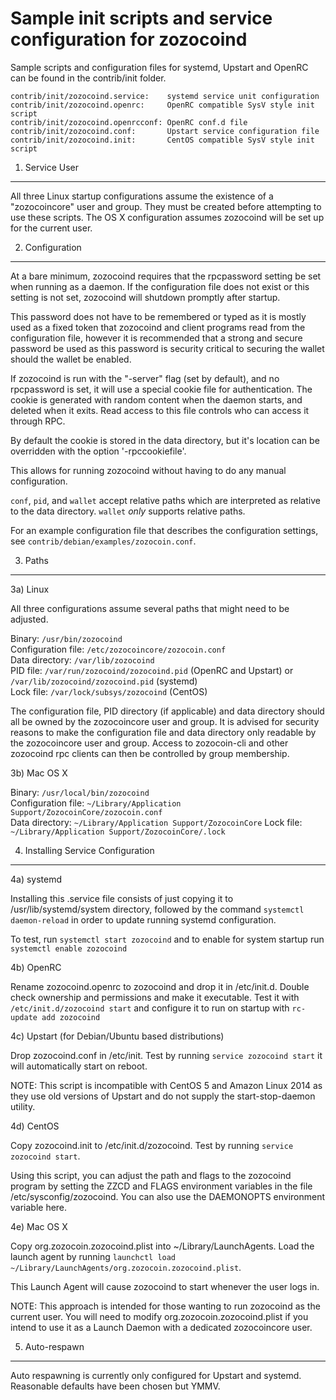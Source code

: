 Sample init scripts and service configuration for zozocoind
==========================================================

Sample scripts and configuration files for systemd, Upstart and OpenRC
can be found in the contrib/init folder.

    contrib/init/zozocoind.service:    systemd service unit configuration
    contrib/init/zozocoind.openrc:     OpenRC compatible SysV style init script
    contrib/init/zozocoind.openrcconf: OpenRC conf.d file
    contrib/init/zozocoind.conf:       Upstart service configuration file
    contrib/init/zozocoind.init:       CentOS compatible SysV style init script

1. Service User
---------------------------------

All three Linux startup configurations assume the existence of a "zozocoincore" user
and group.  They must be created before attempting to use these scripts.
The OS X configuration assumes zozocoind will be set up for the current user.

2. Configuration
---------------------------------

At a bare minimum, zozocoind requires that the rpcpassword setting be set
when running as a daemon.  If the configuration file does not exist or this
setting is not set, zozocoind will shutdown promptly after startup.

This password does not have to be remembered or typed as it is mostly used
as a fixed token that zozocoind and client programs read from the configuration
file, however it is recommended that a strong and secure password be used
as this password is security critical to securing the wallet should the
wallet be enabled.

If zozocoind is run with the "-server" flag (set by default), and no rpcpassword is set,
it will use a special cookie file for authentication. The cookie is generated with random
content when the daemon starts, and deleted when it exits. Read access to this file
controls who can access it through RPC.

By default the cookie is stored in the data directory, but it's location can be overridden
with the option '-rpccookiefile'.

This allows for running zozocoind without having to do any manual configuration.

`conf`, `pid`, and `wallet` accept relative paths which are interpreted as
relative to the data directory. `wallet` *only* supports relative paths.

For an example configuration file that describes the configuration settings,
see `contrib/debian/examples/zozocoin.conf`.

3. Paths
---------------------------------

3a) Linux

All three configurations assume several paths that might need to be adjusted.

Binary:              `/usr/bin/zozocoind`  
Configuration file:  `/etc/zozocoincore/zozocoin.conf`  
Data directory:      `/var/lib/zozocoind`  
PID file:            `/var/run/zozocoind/zozocoind.pid` (OpenRC and Upstart) or `/var/lib/zozocoind/zozocoind.pid` (systemd)  
Lock file:           `/var/lock/subsys/zozocoind` (CentOS)  

The configuration file, PID directory (if applicable) and data directory
should all be owned by the zozocoincore user and group.  It is advised for security
reasons to make the configuration file and data directory only readable by the
zozocoincore user and group.  Access to zozocoin-cli and other zozocoind rpc clients
can then be controlled by group membership.

3b) Mac OS X

Binary:              `/usr/local/bin/zozocoind`  
Configuration file:  `~/Library/Application Support/ZozocoinCore/zozocoin.conf`  
Data directory:      `~/Library/Application Support/ZozocoinCore`
Lock file:           `~/Library/Application Support/ZozocoinCore/.lock`

4. Installing Service Configuration
-----------------------------------

4a) systemd

Installing this .service file consists of just copying it to
/usr/lib/systemd/system directory, followed by the command
`systemctl daemon-reload` in order to update running systemd configuration.

To test, run `systemctl start zozocoind` and to enable for system startup run
`systemctl enable zozocoind`

4b) OpenRC

Rename zozocoind.openrc to zozocoind and drop it in /etc/init.d.  Double
check ownership and permissions and make it executable.  Test it with
`/etc/init.d/zozocoind start` and configure it to run on startup with
`rc-update add zozocoind`

4c) Upstart (for Debian/Ubuntu based distributions)

Drop zozocoind.conf in /etc/init.  Test by running `service zozocoind start`
it will automatically start on reboot.

NOTE: This script is incompatible with CentOS 5 and Amazon Linux 2014 as they
use old versions of Upstart and do not supply the start-stop-daemon utility.

4d) CentOS

Copy zozocoind.init to /etc/init.d/zozocoind. Test by running `service zozocoind start`.

Using this script, you can adjust the path and flags to the zozocoind program by
setting the ZZCD and FLAGS environment variables in the file
/etc/sysconfig/zozocoind. You can also use the DAEMONOPTS environment variable here.

4e) Mac OS X

Copy org.zozocoin.zozocoind.plist into ~/Library/LaunchAgents. Load the launch agent by
running `launchctl load ~/Library/LaunchAgents/org.zozocoin.zozocoind.plist`.

This Launch Agent will cause zozocoind to start whenever the user logs in.

NOTE: This approach is intended for those wanting to run zozocoind as the current user.
You will need to modify org.zozocoin.zozocoind.plist if you intend to use it as a
Launch Daemon with a dedicated zozocoincore user.

5. Auto-respawn
-----------------------------------

Auto respawning is currently only configured for Upstart and systemd.
Reasonable defaults have been chosen but YMMV.
